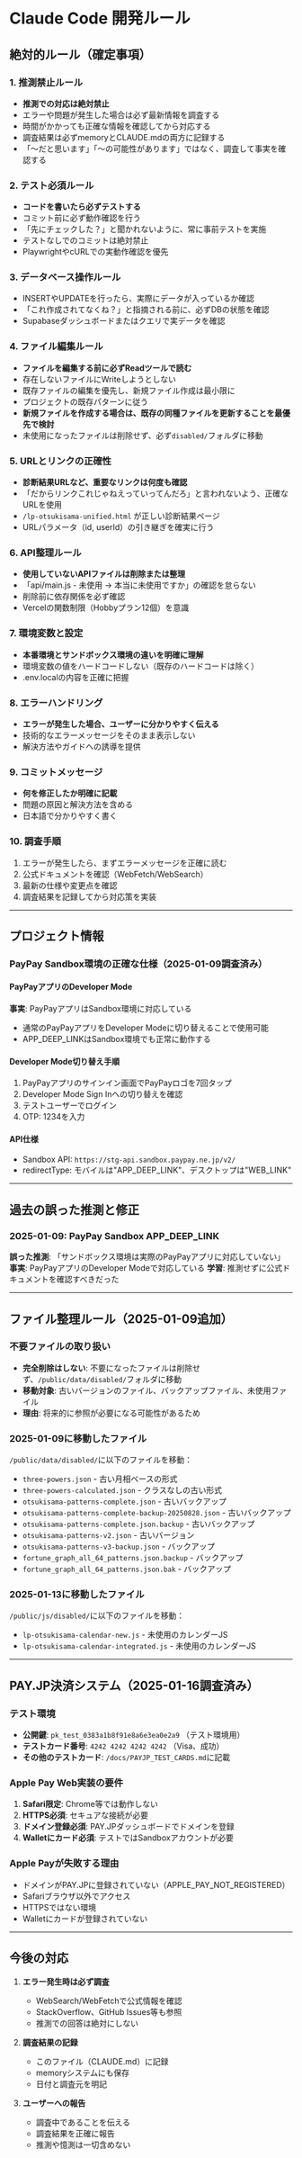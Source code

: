 # Claude Code 開発ルール

## 絶対的ルール（確定事項）

### 1. 推測禁止ルール
- **推測での対応は絶対禁止**
- エラーや問題が発生した場合は必ず最新情報を調査する
- 時間がかかっても正確な情報を確認してから対応する
- 調査結果は必ずmemoryとCLAUDE.mdの両方に記録する
- 「〜だと思います」「〜の可能性があります」ではなく、調査して事実を確認する

### 2. テスト必須ルール
- **コードを書いたら必ずテストする**
- コミット前に必ず動作確認を行う
- 「先にチェックした？」と聞かれないように、常に事前テストを実施
- テストなしでのコミットは絶対禁止
- PlaywrightやcURLでの実動作確認を優先

### 3. データベース操作ルール
- INSERTやUPDATEを行ったら、実際にデータが入っているか確認
- 「これ作成されてなくね？」と指摘される前に、必ずDBの状態を確認
- Supabaseダッシュボードまたはクエリで実データを確認

### 4. ファイル編集ルール
- **ファイルを編集する前に必ずReadツールで読む**
- 存在しないファイルにWriteしようとしない
- 既存ファイルの編集を優先し、新規ファイル作成は最小限に
- プロジェクトの既存パターンに従う
- **新規ファイルを作成する場合は、既存の同種ファイルを更新することを最優先で検討**
- 未使用になったファイルは削除せず、必ず`disabled/`フォルダに移動

### 5. URLとリンクの正確性
- **診断結果URLなど、重要なリンクは何度も確認**
- 「だからリンクこれじゃねえっていってんだろ」と言われないよう、正確なURLを使用
- `/lp-otsukisama-unified.html` が正しい診断結果ページ
- URLパラメータ（id, userId）の引き継ぎを確実に行う

### 6. API整理ルール
- **使用していないAPIファイルは削除または整理**
- 「api/main.js - 未使用 → 本当に未使用ですか」の確認を怠らない
- 削除前に依存関係を必ず確認
- Vercelの関数制限（Hobbyプラン12個）を意識

### 7. 環境変数と設定
- **本番環境とサンドボックス環境の違いを明確に理解**
- 環境変数の値をハードコードしない（既存のハードコードは除く）
- .env.localの内容を正確に把握

### 8. エラーハンドリング
- **エラーが発生した場合、ユーザーに分かりやすく伝える**
- 技術的なエラーメッセージをそのまま表示しない
- 解決方法やガイドへの誘導を提供

### 9. コミットメッセージ
- **何を修正したか明確に記載**
- 問題の原因と解決方法を含める
- 日本語で分かりやすく書く

### 10. 調査手順
1. エラーが発生したら、まずエラーメッセージを正確に読む
2. 公式ドキュメントを確認（WebFetch/WebSearch）
3. 最新の仕様や変更点を確認
4. 調査結果を記録してから対応策を実装

---

## プロジェクト情報

### PayPay Sandbox環境の正確な仕様（2025-01-09調査済み）

#### PayPayアプリのDeveloper Mode
**事実**: PayPayアプリはSandbox環境に対応している
- 通常のPayPayアプリをDeveloper Modeに切り替えることで使用可能
- APP_DEEP_LINKはSandbox環境でも正常に動作する

#### Developer Mode切り替え手順
1. PayPayアプリのサインイン画面でPayPayロゴを7回タップ
2. Developer Mode Sign Inへの切り替えを確認
3. テストユーザーでログイン
4. OTP: 1234を入力

#### API仕様
- Sandbox API: `https://stg-api.sandbox.paypay.ne.jp/v2/`
- redirectType: モバイルは"APP_DEEP_LINK"、デスクトップは"WEB_LINK"

---

## 過去の誤った推測と修正

### 2025-01-09: PayPay Sandbox APP_DEEP_LINK
**誤った推測**: 「サンドボックス環境は実際のPayPayアプリに対応していない」
**事実**: PayPayアプリのDeveloper Modeで対応している
**学習**: 推測せずに公式ドキュメントを確認すべきだった

---

## ファイル整理ルール（2025-01-09追加）

### 不要ファイルの取り扱い
- **完全削除はしない**: 不要になったファイルは削除せず、`/public/data/disabled/`フォルダに移動
- **移動対象**: 古いバージョンのファイル、バックアップファイル、未使用ファイル
- **理由**: 将来的に参照が必要になる可能性があるため

### 2025-01-09に移動したファイル
`/public/data/disabled/`に以下のファイルを移動：
- `three-powers.json` - 古い月相ベースの形式
- `three-powers-calculated.json` - クラスなしの古い形式
- `otsukisama-patterns-complete.json` - 古いバックアップ
- `otsukisama-patterns-complete-backup-20250828.json` - 古いバックアップ
- `otsukisama-patterns-complete.json.backup` - 古いバックアップ
- `otsukisama-patterns-v2.json` - 古いバージョン
- `otsukisama-patterns-v3-backup.json` - バックアップ
- `fortune_graph_all_64_patterns.json.backup` - バックアップ
- `fortune_graph_all_64_patterns.json.bak` - バックアップ

### 2025-01-13に移動したファイル
`/public/js/disabled/`に以下のファイルを移動：
- `lp-otsukisama-calendar-new.js` - 未使用のカレンダーJS
- `lp-otsukisama-calendar-integrated.js` - 未使用のカレンダーJS

---

## PAY.JP決済システム（2025-01-16調査済み）

### テスト環境
- **公開鍵**: `pk_test_0383a1b8f91e8a6e3ea0e2a9` （テスト環境用）
- **テストカード番号**: `4242 4242 4242 4242` （Visa、成功）
- **その他のテストカード**: `/docs/PAYJP_TEST_CARDS.md`に記載

### Apple Pay Web実装の要件
1. **Safari限定**: Chrome等では動作しない
2. **HTTPS必須**: セキュアな接続が必要
3. **ドメイン登録必須**: PAY.JPダッシュボードでドメインを登録
4. **Walletにカード必須**: テストではSandboxアカウントが必要

### Apple Payが失敗する理由
- ドメインがPAY.JPに登録されていない（APPLE_PAY_NOT_REGISTERED）
- Safariブラウザ以外でアクセス
- HTTPSではない環境
- Walletにカードが登録されていない

---

## 今後の対応

1. **エラー発生時は必ず調査**
   - WebSearch/WebFetchで公式情報を確認
   - StackOverflow、GitHub Issues等も参照
   - 推測での回答は絶対にしない

2. **調査結果の記録**
   - このファイル（CLAUDE.md）に記録
   - memoryシステムにも保存
   - 日付と調査元を明記

3. **ユーザーへの報告**
   - 調査中であることを伝える
   - 調査結果を正確に報告
   - 推測や憶測は一切含めない
